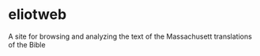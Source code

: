 # eliotweb
A site for browsing and analyzing the text of the Massachusett translations of the Bible
